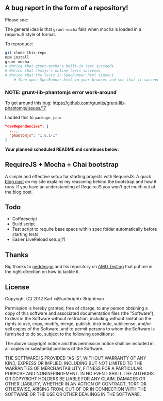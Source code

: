 ## A bug report in the form of a repository!

Please see: 

The general idea is that `grunt-mocha` fails when mocha is loaded in a requireJS style of format.

To reproduce:

```bash
git clone this-repo
npm install
grunt mocha
# Notice that grunt-mocha's built-in test succeeds
# Notice that chaijs's online tests succeeds
# Notice that the tests in SpecRunner.html timeout
    # Then open SpecRunner.html in your browser and see that it succeeds.
```

### NOTE: grunt-lib-phantomjs error work-around

To get around this bug: https://github.com/gruntjs/grunt-lib-phantomjs/issues/17

I added this to `package.json`

```json
"devDependencies": {
  ...,
  "phantomjs": "1.8.1-1"
}
```

**Your planned scheduled README.md continues below:**

## RequireJS + Mocha + Chai bootstrap

A simple and effective setup for starting projects with RequireJS. A quick [blog post](http://karlbrig.ht/20120608-requirejs-mocha-chai-bootstrap.html) on my site explains my reasoning behind the bootstrap and how it runs. If you have an understanding of RequireJS you won't get much out of the blog post.

## Todo

* Coffeescript
* Build script
* Test script to require base specs within spec folder automatically before starting tests.
* Easier LiveReload setup(?)

## Thanks

Big thanks to [geddesign](http://github.com/geddesign/) and his repository on [AMD Testing](http://github.com/geddesign/amd-testing) that put me in the right direction on how to tackle it.

## License

Copyright (C) 2012 Karl <@karlbright> Brightman

Permission is hereby granted, free of charge, to any person obtaining a copy of this software and associated documentation files (the "Software"), to deal in the Software without restriction, including without limitation the rights to use, copy, modify, merge, publish, distribute, sublicense, and/or sell copies of the Software, and to permit persons to whom the Software is furnished to do so, subject to the following conditions:

The above copyright notice and this permission notice shall be included in all copies or substantial portions of the Software.

THE SOFTWARE IS PROVIDED "AS IS", WITHOUT WARRANTY OF ANY KIND, EXPRESS OR IMPLIED, INCLUDING BUT NOT LIMITED TO THE WARRANTIES OF MERCHANTABILITY, FITNESS FOR A PARTICULAR PURPOSE AND NONINFRINGEMENT. IN NO EVENT SHALL THE AUTHORS OR COPYRIGHT HOLDERS BE LIABLE FOR ANY CLAIM, DAMAGES OR OTHER LIABILITY, WHETHER IN AN ACTION OF CONTRACT, TORT OR OTHERWISE, ARISING FROM, OUT OF OR IN CONNECTION WITH THE SOFTWARE OR THE USE OR OTHER DEALINGS IN THE SOFTWARE.
